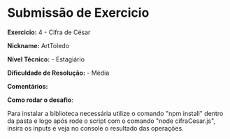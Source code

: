 # Submissão de Exercicio

**Exercicio:** 4 - Cifra de César

**Nickname:** ArtToledo

**Nível Técnico:** - Estagiário

**Dificuldade de Resolução:** - Média

**Comentários:** 

**Como rodar o desafio**: 

Para instalar a biblioteca necessária utilize o comando "npm install" dentro da pasta e logo após rode o script com o comando "node cifraCesar.js", insira os inputs e veja no console o resultado das operações.
